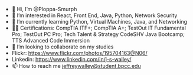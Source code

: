 - 👋 Hi, I’m @Ploppa-Smurph
- 👀 I’m interested in React, Front End, Java, Python, Network Security
- 🌱 I’m currently learning Python, Virtual Machines, Java, and Networking
- 🐱‍🏍 Certifications: CompTIA ITF+; CompTIA A+; TestOut IT Fundamental Pro; TestOut PC Pro; Tech Talent & Strategy CodeSHV Java Bootcamp; TTS Advanced Code Immersion
- 💞️ I’m looking to collaborate on my studies
- Flickr: https://www.flickr.com/photos/195704163@N06/
- Linkedin: https://www.linkedin.com/in/j-s-walley/
- 📫 How to reach me jeffreywalley@student.bpcc.edu

<!---
Ploppa-Smurph/Ploppa-Smurph is a ✨ special ✨ repository because its `README.md` (this file) appears on your GitHub profile.
You can click the Preview link to take a look at your changes.
--->
